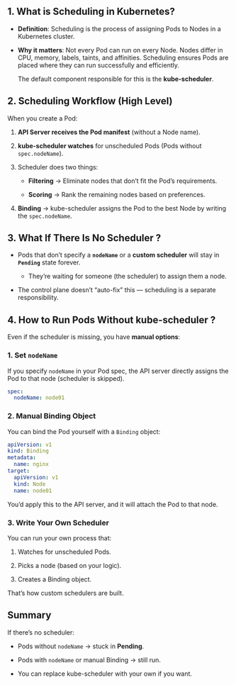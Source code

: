 ## 1. **What is Scheduling in Kubernetes?**

- **Definition**: Scheduling is the process of assigning Pods to Nodes in a Kubernetes cluster.
    
- **Why it matters**: Not every Pod can run on every Node. Nodes differ in CPU, memory, labels, taints, and affinities. Scheduling ensures Pods are placed where they can run successfully and efficiently.
    

  The default component responsible for this is the **kube-scheduler**.

## 2. **Scheduling Workflow (High Level)**

When you create a Pod:

1. **API Server receives the Pod manifest** (without a Node name).
    
2. **kube-scheduler watches** for unscheduled Pods (Pods without `spec.nodeName`).
    
3. Scheduler does two things:
    
    - **Filtering** → Eliminate nodes that don’t fit the Pod’s requirements.
        
    - **Scoring** → Rank the remaining nodes based on preferences.
        
4. **Binding** → kube-scheduler assigns the Pod to the best Node by writing the `spec.nodeName`.


## 3. What If There Is No Scheduler ?

- Pods that don’t specify a **`nodeName`** or a **custom scheduler** will stay in **`Pending`** state forever.
    
    - They’re waiting for someone (the scheduler) to assign them a node.
        
- The control plane doesn’t “auto-fix” this — scheduling is a separate responsibility.

## 4. How to Run Pods Without kube-scheduler ?

Even if the scheduler is missing, you have **manual options**:

### 1. **Set `nodeName`**

If you specify `nodeName` in your Pod spec, the API server directly assigns the Pod to that node (scheduler is skipped).

```yaml
spec:
  nodeName: node01
```

### 2. **Manual Binding Object**

You can bind the Pod yourself with a `Binding` object:

```yaml
apiVersion: v1
kind: Binding
metadata:
  name: nginx
target:
  apiVersion: v1
  kind: Node
  name: node01
```
You’d apply this to the API server, and it will attach the Pod to that node.

### 3. **Write Your Own Scheduler**

You can run your own process that:

1. Watches for unscheduled Pods.
    
2. Picks a node (based on your logic).
    
3. Creates a Binding object.
    

That’s how custom schedulers are built.

## **Summary**  
If there’s no scheduler:

- Pods without `nodeName` → stuck in **Pending**.
    
- Pods with `nodeName` or manual Binding → still run.
    
- You can replace kube-scheduler with your own if you want.